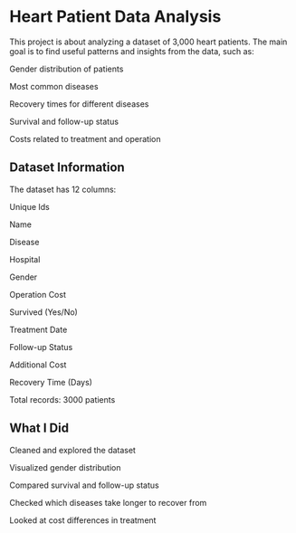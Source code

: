 #  Heart Patient Data Analysis



This project is about analyzing a dataset of 3,000 heart patients.
The main goal is to find useful patterns and insights from the data, such as:

Gender distribution of patients

Most common diseases

Recovery times for different diseases

Survival and follow-up status

Costs related to treatment and operation

## Dataset Information

The dataset has 12 columns:

Unique Ids

Name

Disease

Hospital

Gender

Operation Cost

Survived (Yes/No)

Treatment Date

Follow-up Status

Additional Cost

Recovery Time (Days)

 Total records: 3000 patients

## What I Did

Cleaned and explored the dataset

Visualized gender distribution

Compared survival and follow-up status

Checked which diseases take longer to recover from

Looked at cost differences in treatment
